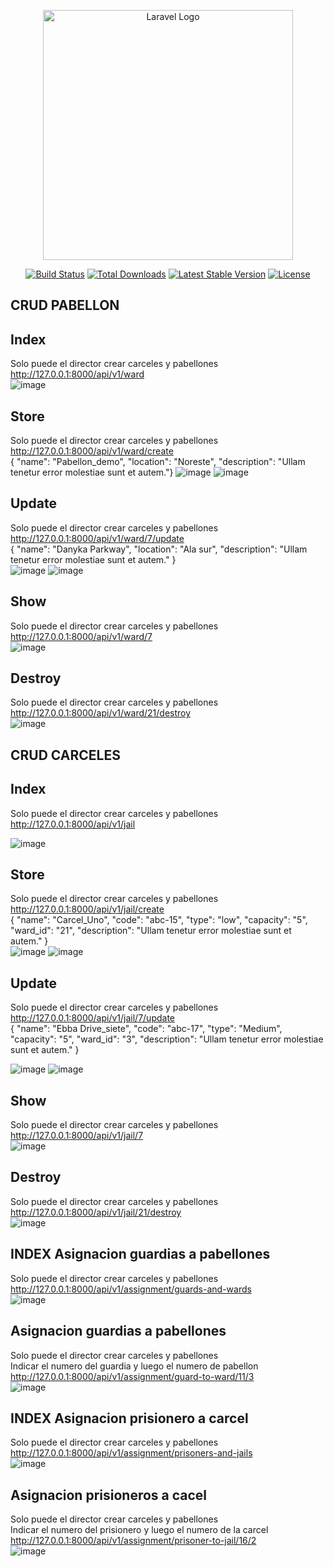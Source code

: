 <p align="center"><a href="https://laravel.com" target="_blank"><img src="https://raw.githubusercontent.com/laravel/art/master/logo-lockup/5%20SVG/2%20CMYK/1%20Full%20Color/laravel-logolockup-cmyk-red.svg" width="400" alt="Laravel Logo"></a></p>

<p align="center">
<a href="https://github.com/laravel/framework/actions"><img src="https://github.com/laravel/framework/workflows/tests/badge.svg" alt="Build Status"></a>
<a href="https://packagist.org/packages/laravel/framework"><img src="https://img.shields.io/packagist/dt/laravel/framework" alt="Total Downloads"></a>
<a href="https://packagist.org/packages/laravel/framework"><img src="https://img.shields.io/packagist/v/laravel/framework" alt="Latest Stable Version"></a>
<a href="https://packagist.org/packages/laravel/framework"><img src="https://img.shields.io/packagist/l/laravel/framework" alt="License"></a>
</p>

## CRUD PABELLON
## Index 
Solo puede el director crear carceles y pabellones <br>
http://127.0.0.1:8000/api/v1/ward<br>
![image](https://github.com/BryanTnz/demo/assets/66330281/1c203ad5-e41c-4b0c-b12c-6355babd7113)


## Store
Solo puede el director crear carceles y pabellones <br>
http://127.0.0.1:8000/api/v1/ward/create<br>
{
      "name": "Pabellon_demo",
      "location": "Noreste",
      "description": "Ullam tenetur error molestiae sunt et autem."} 
![image](https://github.com/BryanTnz/demo/assets/66330281/9d21ef7a-1aea-488f-b328-f5680cc7e63b)
![image](https://github.com/BryanTnz/demo/assets/66330281/e14ef536-8737-4c99-af07-81cdf2e1125b)


## Update
Solo puede el director crear carceles y pabellones <br>
http://127.0.0.1:8000/api/v1/ward/7/update<br>
{
      "name": "Danyka Parkway",
      "location": "Ala sur",
      "description": "Ullam tenetur error molestiae sunt et autem."
    }<br>
![image](https://github.com/BryanTnz/demo/assets/66330281/d44bd9a2-1b9e-4972-8094-046a71265ca5)
![image](https://github.com/BryanTnz/demo/assets/66330281/264b9552-aec5-4cc2-a0a6-a1c2d6c1a4ff)


## Show
Solo puede el director crear carceles y pabellones <br>
http://127.0.0.1:8000/api/v1/ward/7<br>
![image](https://github.com/BryanTnz/demo/assets/66330281/fc12cd6a-c47b-4086-b3c6-3ad40e0531ba)

## Destroy
Solo puede el director crear carceles y pabellones <br>
http://127.0.0.1:8000/api/v1/ward/21/destroy<br>
![image](https://github.com/BryanTnz/demo/assets/66330281/bcfd666c-146d-4d0f-8489-e0593c4ae61c)

## CRUD CARCELES
## Index 
Solo puede el director crear carceles y pabellones <br>
http://127.0.0.1:8000/api/v1/jail<br>

![image](https://github.com/BryanTnz/demo/assets/66330281/9dc4e19f-2b21-4a17-9b81-e39ab9db32f2)

## Store
Solo puede el director crear carceles y pabellones <br>
http://127.0.0.1:8000/api/v1/jail/create<br>
{
      "name": "Carcel_Uno",
      "code": "abc-15",
      "type": "low",
      "capacity": "5",
      "ward_id": "21",
      "description": "Ullam tenetur error molestiae sunt et autem."
    }<br>
![image](https://github.com/BryanTnz/demo/assets/66330281/c3cc8255-39ab-48ba-a8f6-1fb3d4b9827e)
![image](https://github.com/BryanTnz/demo/assets/66330281/6f8bbd1d-3e1e-4f3f-9637-c4c6280ce0a0)

## Update
Solo puede el director crear carceles y pabellones <br>
http://127.0.0.1:8000/api/v1/jail/7/update<br>
{
      "name": "Ebba Drive_siete",
      "code": "abc-17",
      "type": "Medium",
      "capacity": "5",
      "ward_id": "3",
      "description": "Ullam tenetur error molestiae sunt et autem."
    }<br>

![image](https://github.com/BryanTnz/demo/assets/66330281/3ae93eea-13bc-44b3-b206-76c5055ea0b8)
![image](https://github.com/BryanTnz/demo/assets/66330281/01a7f140-9a37-4c1e-9047-f40f1f4a6418)

## Show
Solo puede el director crear carceles y pabellones <br>
http://127.0.0.1:8000/api/v1/jail/7<br>
![image](https://github.com/BryanTnz/demo/assets/66330281/3bb45e34-77aa-4e53-8864-847f1c117072)


## Destroy
Solo puede el director crear carceles y pabellones <br>
http://127.0.0.1:8000/api/v1/jail/21/destroy<br>
![image](https://github.com/BryanTnz/demo/assets/66330281/6f09a3bf-bdbb-46dc-bf3a-53fffecc00f0)


## INDEX Asignacion guardias a pabellones
Solo puede el director crear carceles y pabellones <br>
http://127.0.0.1:8000/api/v1/assignment/guards-and-wards<br>
![image](https://github.com/BryanTnz/demo/assets/66330281/27caa059-eb48-44a9-8b8a-be5bc18c6203)

## Asignacion guardias a pabellones
Solo puede el director crear carceles y pabellones <br>
Indicar el numero del guardia y luego el numero de pabellon<br>
http://127.0.0.1:8000/api/v1/assignment/guard-to-ward/11/3<br>
![image](https://github.com/BryanTnz/demo/assets/66330281/80b8913d-3c53-49cf-8456-56070ba165f1)


## INDEX Asignacion prisionero a carcel
Solo puede el director crear carceles y pabellones <br>
http://127.0.0.1:8000/api/v1/assignment/prisoners-and-jails<br>
![image](https://github.com/BryanTnz/demo/assets/66330281/956fa704-1c5e-40f0-86dd-59006b6a0d8e)


## Asignacion prisioneros a cacel
Solo puede el director crear carceles y pabellones <br>
Indicar el numero del prisionero y luego el numero de la carcel<br>
http://127.0.0.1:8000/api/v1/assignment/prisoner-to-jail/16/2<br>
![image](https://github.com/BryanTnz/demo/assets/66330281/99a90b39-c279-40fd-bb32-4ecf5ea1de1c)
